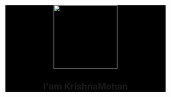 <div align='center' style="background:black">
 <img src="https://media.giphy.com/media/L61vTRWxdKA8KeMyS2/giphy.gif" width='200px'>
 <h1> I'am KrishnaMohan </h1>
</div>
<!-- ### Imagination is more Important than Knowledge :brain: -->
<!--
**krishnamohan-code/krishnamohan-code** is a ✨ _special_ ✨ repository because its `README.md` (this file) appears on your GitHub profile.

Here are some ideas to get you started:

- 🔭 I’m currently working on ...
- 🌱 I’m currently learning ...
- 👯 I’m looking to collaborate on ...
- 🤔 I’m looking for help with ...
- 💬 Ask me about ...
- 📫 How to reach me: ...
- 😄 Pronouns: ...
- ⚡ Fun fact: ...
-->
